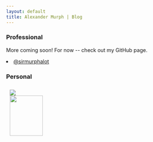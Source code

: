 ```yaml
---
layout: default
title: Alexander Murph | Blog
---
```

<head>
<style>
.grid-container {
  display: grid;
  grid-template-columns: auto auto;
  padding: 10px;
}

.grid-item {
  padding: 20px;
  font-size: 30px;
  text-align: center;
}
</style>
</head>
<h3>Professional</h3>
<p>More coming soon!  For now -- check out my GitHub page.</p>
<li> <a href="https://github.com/sirmurphalot">@sirmurphalot</a> </li>

<h3>Personal</h3>
<div class="grid-container">
  <div class="grid-item"> <a href="https://www.google.com/"> <img src="https://sirmurphalot.github.io/assets/GreatBall.png"></div>
  <div class="grid-item"> <a href="https://www.google.com/"> <img src="https://sirmurphalot.github.io/assets/AntiguaMap.png" width="90" height="110"></div>  
</div>
<!--
<div class="row"> 
  <div class="column">
    <img src="https://sirmurphalot.github.io/assets/GreatBall.png">
  </div>
  <div class="column">
    <img src="https://sirmurphalot.github.io/assets/AntiguaMap.png" width="50" height="70">
  </div> 
</div>
-->
<!--
<ul class="posts">
  {% for post in site.posts limit:5 %}
    <li><span>{{ post.date | date_to_string }}</span> &raquo; <a href="{{post.url}}">{{ post.title }}</a></li>
  {% endfor %}
</ul>
-->
